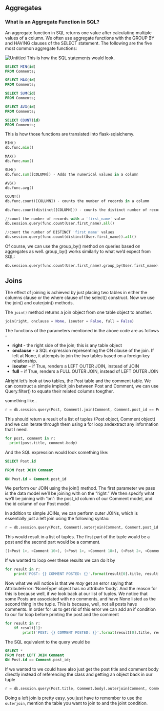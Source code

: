 ## Aggregates

### What is an Aggregate Function in SQL?

An aggregate function in SQL returns one value after calculating multiple values of a column. We often use aggregate functions with the GROUP BY and HAVING clauses of the SELECT statement. The following are the five most common aggregate functions:

![Untitled](https://s3.us-west-2.amazonaws.com/secure.notion-static.com/5dda5321-809b-4c62-afc8-d7a23ffab7c6/Untitled.png?X-Amz-Algorithm=AWS4-HMAC-SHA256&X-Amz-Content-Sha256=UNSIGNED-PAYLOAD&X-Amz-Credential=AKIAT73L2G45EIPT3X45%2F20220325%2Fus-west-2%2Fs3%2Faws4_request&X-Amz-Date=20220325T171645Z&X-Amz-Expires=86400&X-Amz-Signature=7f8d39bb3ccb8b400be507600a2a361d2c1158594592ac79e2fdbf526599536b&X-Amz-SignedHeaders=host&response-content-disposition=filename%20%3D%22Untitled.png%22&x-id=GetObject)
This is how the SQL statements would look.
```sql
SELECT MIN(id)
FROM Comments;

SELECT MAX(id)
FROM Comments;

SELECT SUM(id)
FROM Comments;

SELECT AVG(id)
FROM Comments;

SELECT COUNT(id)
FROM Comments;

```
This is how those functions are translated into flask-sqlalchemy.
```python
MIN()
db.func.min()

MAX()
db.func.max()

SUM()
db.func.sum([COLUMN]) - Adds the numerical values in a column

AVG()
db.func.avg()

COUNT()
db.func.count([COLUMN]) - counts the number of records in a column

db.func.count(distinct([COLUMN])) - counts the distinct number of records in a column

//count the number of records with a 'first_name' value
db.session.query(func.count(User.first_name).all()

//count the number of DISTINCT 'first_name' values
db.session.query(func.count(distinct(User.first_name)).all()
```
Of course, we can use the group_by() method on queries based on aggregates as well. group_by() works similarly to what we’d expect from SQL:

```python
db.session.query(func.count(User.first_name).group_by(User.first_name).all()
```

## Joins

The effect of joining is achieved by just placing two tables in either the columns clause or the where clause of the select() construct. Now we use the join() and outerjoin() methods. 

The `join()` method returns a join object from one table object to another. 

```python
join(right, onclause = None, isouter = False, full = False)
```

The functions of the parameters mentioned in the above code are as follows - 

- **right** - the right side of the join; this is any table object
- **onclause** - a SQL expression representing the ON clause of the join. If left at None, it attempts to join the two tables based on a foreign key relationship.
- **isouter** − if True, renders a LEFT OUTER JOIN, instead of JOIN
- **full** − if True, renders a FULL OUTER JOIN, instead of LEFT OUTER JOIN

Alright let’s look at two tables, the Post table and the comment table. We can construct a simple implicit join between Post and Comment, we can use Query.filter() to equate their related columns toegther. 

something like..

```python
r = db.session.query(Post, Comment).join(Comment, Comment.post_id == Post.id).all()
```

This should return a result of a list of tuples (Post object, Comment object) and we can iterate through them using a for loop andextract any information that I need. 

```python
for post, comment in r:
  print(post.title, comment.body)
```

And the SQL expression would look something like:

```sql
SELECT Post.id

FROM Post JOIN Comment

ON Post.id = Comment.post_id
```

We perform our JOIN using the join() method. The first parameter we pass is the data model we’ll be joining with on the “right.” We then specify what we’ll be joining with “on”: the post_id column of our Comment model, and the id column of our Post model.

In addition to simple JOINs, we can perform outer JOINs, which is essentially just a left join using the following syntax:

```python
r = db.session.query(Post, Comment).outerjoin(Comment, Comment.post_id == Post.id).all()
```
This would result in a list of tuples. The first part of the tuple would be a post and the second part would be a comment. 


```python
[(<Post 1>, <Comment 10>), (<Post 1>, <Comment 18>), (<Post 2>, <Comment 3>), (<Post 3>, None)]
```

If we wanted to loop over these results we can do it by

```python
for result in r:
	print('POST: {} COMMENT POSTED: {}'.format(result[0].title, result[1].body)
```

Now what we will notice is that we *may* get an error saying that AttributeError: ‘NoneType’ object has no attribute ‘body’. And the reason for this is because well, if we look back at our list of tuples. We notice that some Posts are associated with no comments, and have None listed as the second thing in the tuple. This is because, well, not all posts have comments. In order for us to get rid of this error we can add an if condition to our for loop before printing the post and the comment

```python
for result in r:
	if result[1]:
		print('POST: {} COMMENT POSTED: {}'.format(result[0].title, result[1].body)
```

The SQL equivalent to the query would be

```sql
SELECT *
FROM Post LEFT JOIN Comment
ON Post.id == Comment.post_id;
```

If we wanted to we could have also just get the post title and comment body directly instead of referencing the class and getting an object back in our tuple

```python
r = db.session.query(Post.title, Comment.body).outerjoin(Comment, Comment.post_id == Post.id).all()
```

Doing a left join is pretty easy, you just have to remember to use the `outerjoin`, mention the table you want to join to and the joint condition.

